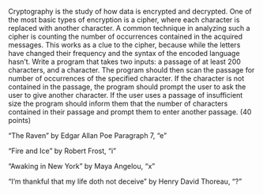 Cryptography is the study of how data is encrypted and decrypted. One of the most basic types of encryption is a cipher,
where each character is replaced with another character. A common technique in analyzing such a cipher is counting the
number of occurrences contained in the acquired messages. This works as a clue to the cipher, because while the letters
have changed their frequency and the syntax of the encoded language hasn’t. Write a program that takes two inputs: a
passage of at least 200 characters, and a character. The program should then scan the passage for number of occurrences
of the specified character. If the character is not contained in the passage, the program should prompt the user to ask
the user to give another character. If the user uses a passage of insufficient size the program should inform them that
the number of characters contained in their passage and prompt them to enter another passage. (40 points)

“The Raven” by Edgar Allan Poe Paragraph 7, “e”

“Fire and Ice” by Robert Frost, “i”

“Awaking in New York” by Maya Angelou, “x”

“I’m thankful that my life doth not deceive” by Henry David Thoreau, “?”

